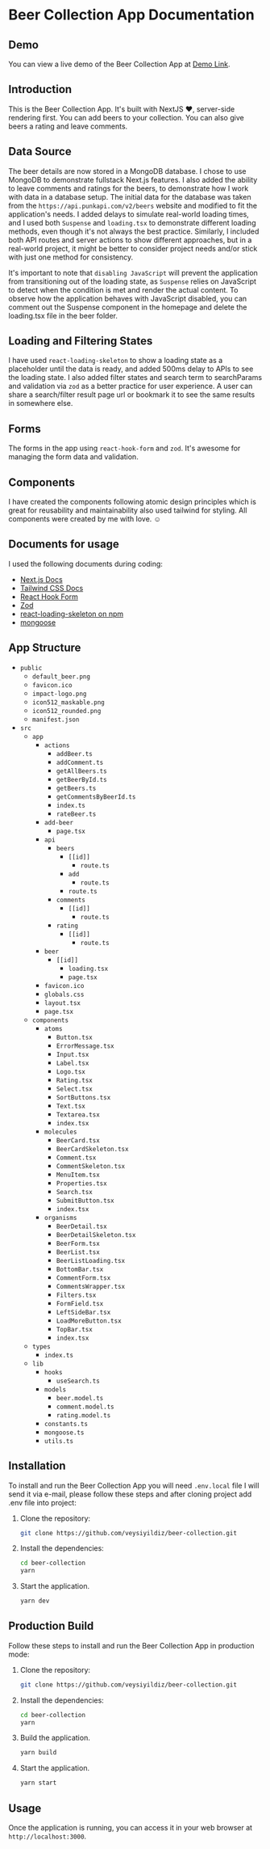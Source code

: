 # Beer Collection App Documentation

## Demo
You can view a live demo of the Beer Collection App at [Demo Link](https://beer-collection-sigma.vercel.app/).

## Introduction
This is the Beer Collection App. It's built with NextJS ❤️, server-side rendering first. You can add beers to your collection. You can also give beers a rating and leave comments.

## Data Source
The beer details are now stored in a MongoDB database. I chose to use MongoDB to demonstrate fullstack Next.js features. I also added the ability to leave comments and ratings for the beers, to demonstrate how I work with data in a database setup. The initial data for the database was taken from the `https://api.punkapi.com/v2/beers` website and modified to fit the application's needs. I added delays to simulate real-world loading times, and I used both `Suspense` and `loading.tsx` to demonstrate different loading methods, even though it's not always the best practice. Similarly, I included both API routes and server actions to show different approaches, but in a real-world project, it might be better to consider project needs and/or stick with just one method for consistency.

It's important to note that `disabling JavaScript` will prevent the application from transitioning out of the loading state, as `Suspense` relies on JavaScript to detect when the condition is met and render the actual content. To observe how the application behaves with JavaScript disabled, you can comment out the Suspense component in the homepage and delete the loading.tsx file in the beer folder.

## Loading and Filtering States
I have used `react-loading-skeleton` to show a loading state as a placeholder until the data is ready, and added 500ms delay to APIs to see the loading state. I also added filter states and search term to searchParams and validation via `zod` as a better practice for user experience. A user can share a search/filter result page url or bookmark it to see the same results in somewhere else.

## Forms
The forms in the app using `react-hook-form` and `zod`. It's awesome for managing the form data and validation.

## Components
I have created the components following atomic design principles which is great for reusability and maintainability also used tailwind for styling. All components were created by me with love. ☺️

## Documents for usage
I used the following documents during coding:

- [Next.js Docs](https://nextjs.org/docs)
- [Tailwind CSS Docs](https://tailwindcss.com/docs/)
- [React Hook Form](https://react-hook-form.com/get-started)
- [Zod](https://zod.dev/)
- [react-loading-skeleton on npm](https://www.npmjs.com/package/react-loading-skeleton)
- [mongoose](https://mongoosejs.com/)

## App Structure
- `public`
    - `default_beer.png`
    - `favicon.ico`
    - `impact-logo.png`
    - `icon512_maskable.png`
    - `icon512_rounded.png`
    - `manifest.json`
- `src`
    - `app`
        - `actions`
            - `addBeer.ts`
            - `addComment.ts`
            - `getAllBeers.ts`
            - `getBeerById.ts`
            - `getBeers.ts`
            - `getCommentsByBeerId.ts`
            - `index.ts`
            - `rateBeer.ts`
        - `add-beer`
            - `page.tsx`
        - `api`
            - `beers`
                - `[[id]]`
                    - `route.ts`
                - `add`
                    - `route.ts`
                - `route.ts`
            - `comments`
                - `[[id]]`
                    - `route.ts`
            - `rating`
                - `[[id]]`
                    - `route.ts`
        - `beer`
            - `[[id]]`
                - `loading.tsx`
                - `page.tsx`
        - `favicon.ico`
        - `globals.css`
        - `layout.tsx`
        - `page.tsx`
    - `components`
        - `atoms`
            - `Button.tsx`
            - `ErrorMessage.tsx`
            - `Input.tsx`
            - `Label.tsx`
            - `Logo.tsx`
            - `Rating.tsx`
            - `Select.tsx`
            - `SortButtons.tsx`
            - `Text.tsx`
            - `Textarea.tsx`
            - `index.tsx`
        - `molecules`
            - `BeerCard.tsx`
            - `BeerCardSkeleton.tsx`
            - `Comment.tsx`
            - `CommentSkeleton.tsx`
            - `MenuItem.tsx`
            - `Properties.tsx`
            - `Search.tsx`
            - `SubmitButton.tsx`
            - `index.tsx`
        - `organisms`
            - `BeerDetail.tsx`
            - `BeerDetailSkeleton.tsx`
            - `BeerForm.tsx`
            - `BeerList.tsx`
            - `BeerListLoading.tsx`
            - `BottomBar.tsx`
            - `CommentForm.tsx`
            - `CommentsWrapper.tsx`
            - `Filters.tsx`
            - `FormField.tsx`
            - `LeftSideBar.tsx`
            - `LoadMoreButton.tsx`
            - `TopBar.tsx`
            - `index.tsx`
    - `types`
        - `index.ts`
    - `lib`
        - `hooks`
            - `useSearch.ts`
        - `models`
            - `beer.model.ts`
            - `comment.model.ts`
            - `rating.model.ts`
        - `constants.ts`
        - `mongoose.ts`
        - `utils.ts`

## Installation
To install and run the Beer Collection App you will need `.env.local` file I will send it via e-mail, please follow these steps and after cloning project add .env file into project:

1. Clone the repository:
    ```bash
    git clone https://github.com/veysiyildiz/beer-collection.git
    ```

2. Install the dependencies:
    ```bash
    cd beer-collection
    yarn
    ```

3. Start the application.
    ```bash
    yarn dev
    ```

## Production Build
Follow these steps to install and run the Beer Collection App in production mode:

1. Clone the repository:
    ```bash
    git clone https://github.com/veysiyildiz/beer-collection.git
    ```

2. Install the dependencies:
    ```bash
    cd beer-collection
    yarn
    ```

3. Build the application.
    ```bash
    yarn build
    ```

4. Start the application.
    ```bash
    yarn start
    ```

## Usage
Once the application is running, you can access it in your web browser at `http://localhost:3000`.
